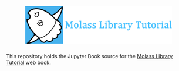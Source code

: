 <h1 align="center"><a href="https://freesemt.github.io/molass-tutorial/"><img src="images/molass-tutorial.png" width="400"></a></h1>

This repository holds the Jupyter Book source for the [Molass Library Tutorial](https://freesemt.github.io/molass-tutorial/) web book.
